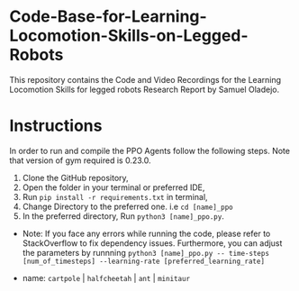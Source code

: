 # Code-Base-for-Learning-Locomotion-Skills-on-Legged-Robots
This repository contains the Code and Video Recordings for the Learning Locomotion Skills for legged robots Research Report by Samuel Oladejo.

# Instructions

In order to run and compile the PPO Agents follow the following steps. Note that version of gym required is 0.23.0.

1) Clone the GitHub repository,
2) Open the folder in your terminal or preferred IDE,
3) Run ```pip install -r requirements.txt``` in terminal,
4) Change Directory to the preferred one. i.e ```cd [name]_ppo```
4) In the preferred directory, Run ```python3 [name]_ppo.py```.

- Note: If you face any errors while running the code, please refer to StackOverflow to fix dependency issues. Furthermore, you can adjust the parameters by runnning ```python3 [name]_ppo.py -- time-steps [num_of_timesteps] --learning-rate [preferred_learning_rate]``` 

- name: ```cartpole``` | ```halfcheetah``` | ```ant``` | ```minitaur``` 
